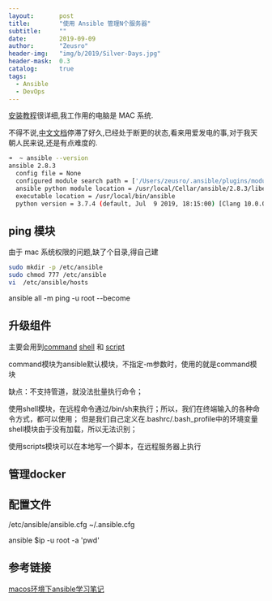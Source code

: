 ```yaml
---
layout:       post
title:        "使用 Ansible 管理N个服务器"
subtitle:     ""
date:         2019-09-09
author:       "Zeusro"
header-img:   "img/b/2019/Silver-Days.jpg"
header-mask:  0.3
catalog:      true
tags:
  - Ansible
  - DevOps
---
```


[安装教程](https://docs.ansible.com/ansible/latest/installation_guide/intro_installation.html)很详细,我工作用的电脑是 MAC 系统.

不得不说,[中文文档](https://ansible-tran.readthedocs.io/en/latest/docs/intro_getting_started.html)停滞了好久,已经处于断更的状态,看来用爱发电的事,对于我天朝人民来说,还是有点难度的.

```bash
➜  ~ ansible --version
ansible 2.8.3
  config file = None
  configured module search path = ['/Users/zeusro/.ansible/plugins/modules', '/usr/share/ansible/plugins/modules']
  ansible python module location = /usr/local/Cellar/ansible/2.8.3/libexec/lib/python3.7/site-packages/ansible
  executable location = /usr/local/bin/ansible
  python version = 3.7.4 (default, Jul  9 2019, 18:15:00) [Clang 10.0.0 (clang-1000.11.45.5)]
```  

## ping 模块

由于 mac 系统权限的问题,缺了个目录,得自己建

```bash
sudo mkdir -p /etc/ansible
sudo chmod 777 /etc/ansible
vi  /etc/ansible/hosts
```

ansible all -m ping -u root --become


## 升级组件

主要会用到[command]() [shell]() 和 [script](模块)

command模块为ansible默认模块，不指定-m参数时，使用的就是command模块

缺点：不支持管道，就没法批量执行命令；

使用shell模块，在远程命令通过/bin/sh来执行；所以，我们在终端输入的各种命令方式，都可以使用； 但是我们自己定义在.bashrc/.bash_profile中的环境变量shell模块由于没有加载，所以无法识别；

使用scripts模块可以在本地写一个脚本，在远程服务器上执行


## 管理docker

## 配置文件

/etc/ansible/ansible.cfg 
~/.ansible.cfg

ansible $ip  -u root  -a 'pwd'


## 参考链接

[macos环境下ansible学习笔记](https://www.jianshu.com/p/873975e0abb8)